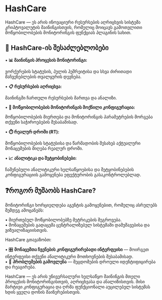 # HashCare

HashCare — ეს არის ინოვაციური რესურსების აღრიცხვის სისტემა კრიპტოვალუტის მაინინგისთვის, რომელიც მოიცავს გამოთვლითი მოწყობილობების მონიტორინგის ფუნქციას პლაგინის სახით.

## 🚀 HashCare-ის შესაძლებლობები

• **📊 მაინინგის პროცესის მონიტორინგი:**

ვორქერების სტატუსის, პულის ჰეშრეიტისა და სხვა ძირითადი მაჩვენებლების თვალყურის დევნება.

• **📋 რესურსების აღრიცხვა:**&#x20;

მაინინგში ჩართული რესურსების მართვა და ანალიზი.&#x20;

• **🔌 მოწყობილობების მონიტორინგის მოქნილი კონფიგურაცია:**&#x20;

მოწყობილობების მიერთება და მონიტორინგის პარამეტრების მორგება თქვენი საჭიროებების შესაბამისად.&#x20;

• **⏱️ რეალურ დროში (RT):**

მოწყობილობების სტატუსისა და წარმადობის შესახებ აქტუალური მონაცემების მიღება რეალურ დროში.&#x20;

• **📈 ანალიტიკა და შეტყობინებები:**&#x20;

ჩაშენებული ანალიტიკური ხელსაწყოებისა და შეტყობინებების კონფიგურაციის გამოყენება ეფექტურობის გასაკონტროლებლად.

## ❓როგორ მუშაობს HashCare?

მონიტორინგი ხორციელდება აგენტის გამოყენებით, რომელიც ასრულებს შემდეგ ამოცანებს:&#x20;

• მიერთებულ მოწყობილობებზე მეტრიკების შეგროვება. \
• მონაცემების გადაცემა ცენტრალიზებულ სისტემაში დამუშავებისა და ვიზუალიზაციისთვის.&#x20;

HashCare გთავაზობთ:&#x20;

• 🎛️ **მონაცემთა ჩვენების კონფიგურირებადი ინტერფეისი** — მოირგეთ ინტერფეისი თქვენი ანალიტიკური მოთხოვნების შესაბამისად.\
• 🚨 **პრობლემების გამოვლენა** — შეცდომების დროული იდენტიფიცირება და რეაგირება.&#x20;

HashCare — ეს არის უნივერსალური ხელსაწყო მაინინგის მთელი პროცესის მონიტორინგისთვის, აღრიცხვასა და ანალიზისთვის. მისი მარტივი კონფიგურაცია და ღრმა ფუნქციონალი აუცილებელ სისტემას ხდის ყველა დონის მაინერებისთვის.
